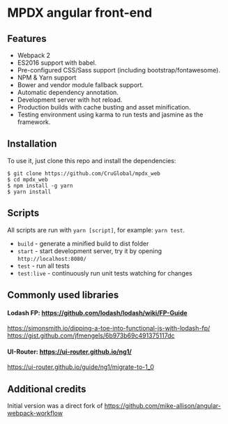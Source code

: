 # MPDX angular front-end

## Features

* Webpack 2
* ES2016 support with babel.
* Pre-configured CSS/Sass support (including bootstrap/fontawesome).
* NPM & Yarn support
* Bower and vendor module fallback support.
* Automatic dependency annotation.
* Development server with hot reload.
* Production builds with cache busting and asset minification.
* Testing environment using karma to run tests and jasmine as the framework.

## Installation

To use it, just clone this repo and install the dependencies:

```shell
$ git clone https://github.com/CruGlobal/mpdx_web
$ cd mpdx_web
$ npm install -g yarn
$ yarn install
```

## Scripts

All scripts are run with `yarn [script]`, for example: `yarn test`.

* `build` - generate a minified build to dist folder
* `start` - start development server, try it by opening `http://localhost:8080/`
* `test` - run all tests
* `test:live` - continuously run unit tests watching for changes

## Commonly used libraries

#### Lodash FP: https://github.com/lodash/lodash/wiki/FP-Guide
https://simonsmith.io/dipping-a-toe-into-functional-js-with-lodash-fp/
https://gist.github.com/jfmengels/6b973b69c491375117dc
#### UI-Router: https://ui-router.github.io/ng1/
https://ui-router.github.io/guide/ng1/migrate-to-1_0


## Additional credits
Initial version was a direct fork of https://github.com/mike-allison/angular-webpack-workflow

